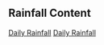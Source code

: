 ## Rainfall Content

[Daily Rainfall](DailyRainfallContent)
[Daily Rainfall](DailyRainfallContent/readme.md)